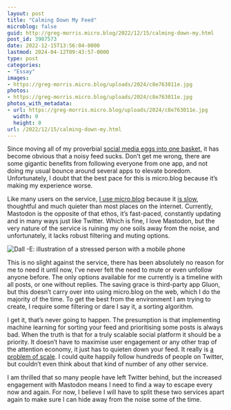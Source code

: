 ```yaml
---
layout: post
title: "Calming Down My Feed"
microblog: false
guid: http://greg-morris.micro.blog/2022/12/15/calming-down-my.html
post_id: 3987573
date: 2022-12-15T13:56:04-0000
lastmod: 2024-04-12T09:43:57-0000
type: post
categories:
- "Essay"
images:
- https://greg-morris.micro.blog/uploads/2024/c8e763011e.jpg
photos:
- https://greg-morris.micro.blog/uploads/2024/c8e763011e.jpg
photos_with_metadata:
- url: https://greg-morris.micro.blog/uploads/2024/c8e763011e.jpg
  width: 0
  height: 0
url: /2022/12/15/calming-down-my.html
---
```

Since moving all of my proverbial [social media eggs into one basket,](/2022/12/05/one-contact-point.html) it has become obvious that a noisy feed sucks. Don’t get me wrong, there are some gigantic benefits from following everyone from one app, and not doing my usual bounce around several apps to elevate boredom. Unfortunately, I doubt that the best pace for this is micro.blog because it’s making my experience worse.

Like many users on the service, [I use micro.blog](/2018/01/20/using-microblog-aka.html) because it [is slow](/2021/04/11/time-to-slow.html), thoughtful and much quieter than most places on the internet. Currently, Mastodon is the opposite of that ethos, it’s fast-paced, constantly updating and in many ways just like Twitter. Which is fine, I love Mastodon, but the very nature of the service is ruining my one soils away from the noise, and unfortunately, it lacks robust filtering and muting options.

![Dall -E: illustration of a stressed person with a mobile phone](https://greg-morris.micro.blog/uploads/2024/c8e763011e.jpg "Dall -E: illustration of a stressed person with a mobile phone")

This is no slight against the service, there has been absolutely no reason for me to need it until now, I’ve never felt the need to mute or even unfollow anyone before. The only options available for me currently is a timeline with all posts, or one without replies. The saving grace is third-party app Gluon, but this doesn’t carry over into using micro.blog on the web, which I do the majority of the time. To get the best from the environment I am trying to create, I require some filtering or dare I say it, a sorting algorithm.

I get it, that’s never going to happen. The presumption is that implementing machine learning for sorting your feed and prioritising some posts is always bad. When the truth is that for a truly scalable social platform it should be a priority. It doesn’t have to maximise user engagement or any other trap of the attention economy, it just has to quieten down your feed. It really is [a problem of scale](/2021/04/22/the-problem-of.html). I could quite happily follow hundreds of people on Twitter, but couldn’t even think about that kind of number of any other service.

I am thrilled that so many people have left Twitter behind, but the increased engagement with Mastodon means I need to find a way to escape every now and again. For now, I believe I will have to split these two services apart again to make sure I can hide away from the noise some of the time. 
